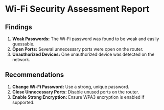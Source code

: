 # Wi-Fi Security Assessment Report

## Findings
1. **Weak Passwords:** The Wi-Fi password was found to be weak and easily guessable.
2. **Open Ports:** Several unnecessary ports were open on the router.
3. **Unauthorized Devices:** One unauthorized device was detected on the network.

## Recommendations
1. **Change Wi-Fi Password:** Use a strong, unique password.
2. **Close Unnecessary Ports:** Disable unused ports on the router.
3. **Enable Strong Encryption:** Ensure WPA3 encryption is enabled if supported.
